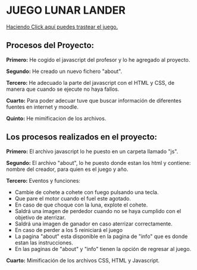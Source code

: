 <h1>JUEGO LUNAR LANDER</h1>
<a href="https://rawgit.com/jordanfast/LunarLander4/master/index.html">Haciendo Click aquí puedes trastear el juego.</a>
<h2>Procesos del Proyecto:</h2>
  <p><b>Primero:</b> He cogido el javascript del profesor y lo he agregado al proyecto. </p>
  <p><b>Segundo:</b> He creado un nuevo fichero "about". </p>
  <p><b>Tercero:</b> He adecuado la parte del javascript con el HTML y CSS, de manera que cuando se ejecute  no haya fallos.</p>
  <p><b>Cuarto:</b> Para poder adecuar tuve que buscar información de diferentes fuentes en internet y moodle. </p>
  <p><b>Quinto:</b> He mimificacion de los archivos.</p>
<h2>Los procesos realizados en el proyecto:</h2>
  <p><b>Primero:</b> El archivo javascript lo he puesto en un carpeta llamado "js".</p>
  <p><b>Segundo:</b> El archivo "about", lo he puesto donde estan los html y contiene: nombre del creador, para quien es el juego y año.   </p>
 <p><b>Tercero:</b> Eventos y funciones:
   <ul>
      <li type="square">Cambie de cohete a cohete con fuego pulsando una tecla.</li>
      <li type="square">Que pare el motor cuando el fuel este agotado.</li>
      <li type="square">En caso de que choque con la luna, explote el cohete.</li>
      <li type="square">Saldrá una imagen de perdedor cuando no se haya cumplido con el objetivo de aterrizar.</li>
      <li type="square">Saldrá una imagen de ganador en caso aterrizar correctamente.</li>
      <li type="square">En caso de perder a los 5 reiniciará el juego</li>
      <li type="square">La pagina "about" esta disponible en la pagina de "info" que es donde estan las instrucciones.</li>
      <li type="square">En las paginas de "about" y "info" tienen la opción de regresar al juego.</li>
    </ul>
 </p>
<p><b>Cuarto:</b> Mimificación de los archivos CSS, HTML y Javascript.</p>
